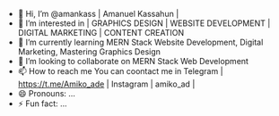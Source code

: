 - 👋 Hi, I’m @amankass | Amanuel Kassahun |
- 👀 I’m interested in | GRAPHICS DESIGN | WEBSITE DEVELOPMENT | DIGITAL MARKETING | CONTENT CREATION 
- 🌱 I’m currently learning MERN Stack Website Development, Digital Marketing, Mastering Graphics Design
- 💞️ I’m looking to collaborate on MERN Stack Web Development
- 📫 How to reach me You can coontact me in Telegram | https://t.me/Amiko_ade | Instagram | amiko_ad |
- 😄 Pronouns: ...
- ⚡ Fun fact: ...

<!---
amankass/amankass is a ✨ special ✨ repository because its `README.md` (this file) appears on your GitHub profile.
You can click the Preview link to take a look at your changes.
--->
